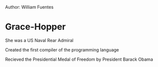 Author: William Fuentes
# Grace-Hopper
She was a US Naval Rear Admiral

Created the first compiler of the programming language

Recieved the Presidential Medal of Freedom by President Barack Obama
